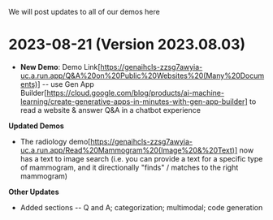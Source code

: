 We will post updates to all of our demos here

# 2023-08-21 (Version 2023.08.03)

- **New Demo**: Demo Link[https://genaihcls-zzsg7awyia-uc.a.run.app/Q&A%20on%20Public%20Websites%20(Many%20Documents)] -- use Gen App Builder[https://cloud.google.com/blog/products/ai-machine-learning/create-generative-apps-in-minutes-with-gen-app-builder] to read a website & answer Q&A in a chatbot experience

**Updated Demos**
- The radiology demo[https://genaihcls-zzsg7awyia-uc.a.run.app/Read%20Mammogram%20(Image%20&%20Text)] now has a text to image search (i.e. you can provide a text for a specific type of mammogram, and it directionally "finds" / matches to the right mammogram) 

**Other Updates**
- Added sections -- Q and A; categorization; multimodal; code generation